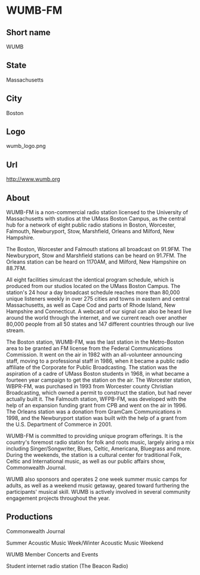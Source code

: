 # WUMB-FM

## Short name

WUMB

## State

Massachusetts

## City

Boston

## Logo

wumb\_logo.png

## Url

http://www.wumb.org

## About

WUMB-FM is a non-commercial radio station licensed to the University
of Massachusetts with studios at the UMass Boston Campus, as the central hub for
a network of eight public radio stations in Boston, Worcester, Falmouth, Newburyport,
Stow, Marshfield, Orleans and Milford, New Hampshire. 

The Boston, Worcester
and Falmouth stations all broadcast on 91.9FM.  The Newburyport, Stow and Marshfield
stations can be heard on 91.7FM. The Orleans station can be heard on 1170AM, and
Milford, New Hampshire on 88.7FM.

All eight facilities simulcast the identical
program schedule, which is produced from our studios located on the UMass Boston
Campus.  The station's 24 hour a day broadcast schedule reaches more than 80,000
unique listeners weekly in over 275 cities and towns in eastern and central Massachusetts,
as well as Cape Cod and parts of Rhode Island, New Hampshire and Connecticut.
A webcast of our signal can also be heard live around the world through the
internet, and we current reach over another 80,000 people from all 50 states and
147 different countries through our live stream.

The Boston station, WUMB-FM,
was the last station in the Metro-Boston area to be granted an FM license from
the Federal Communications Commission.  It went on the air in 1982 with an all-volunteer
announcing staff, moving to a professional staff in 1986, when it became a public
radio affiliate of the Corporate for Public Broadcasting.  The station was the
aspiration of a cadre of UMass Boston students in 1968, in what became a fourteen
year campaign to get the station on the air.  The Worcester station, WBPR-FM,
was purchased in 1993 from Worcester county Christian Broadcasting, which owned
a permit to construct the station, but had never actually built it.  The Falmouth
station, WFPB-FM, was developed with the help of an expansion funding grant from
CPB and went on the air in 1996.  The Orleans station was a donation from GramCam
Communications in 1998, and the Newburyport station was built with the help of
a grant from the U.S. Department of Commerce in 2001.

WUMB-FM is committed to
providing unique program offerings.  It is the country's foremost radio station
for folk and roots music, largely airing a mix including Singer/Songwriter, Blues,
Celtic, Americana, Bluegrass and more.  During the weekends, the station is a
cultural center for traditional Folk, Celtic and International music, as well
as our public affairs show, Commonwealth Journal.

WUMB also sponsors and operates
2 one week summer music camps for adults, as well as a weekend music getaway, geared toward furthering the participants' musical skill.   WUMB is actively
involved in several community engagement projects throughout the year.


## Productions

Commonwealth Journal

Summer Acoustic Music Week/Winter Acoustic
Music Weekend

WUMB Member Concerts and Events

Student internet radio station
(The Beacon Radio)

